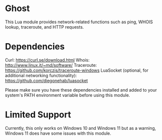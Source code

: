 # Ghost
This Lua module provides network-related functions such as ping, WHOIS lookup, traceroute, and HTTP requests.

# Dependencies
Curl: https://curl.se/download.html
Whois: http://www.linux.it/~md/software/
Traceroute: https://github.com/korczis/traceroute-windows
LuaSocket (optional, for additional networking functionality): https://github.com/diegonehab/luasocket

Please make sure you have these dependencies installed and added to your system's PATH environment variable before using this module.

# Limited Support
Currently, this only works on Windows 10 and Windows 11 but as a warning, Windows 11 does have some issues with this module.
